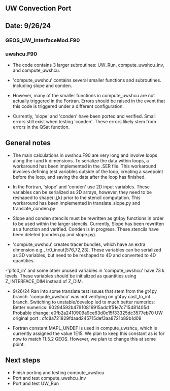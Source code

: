 ## UW Convection Port
## Date: 9/26/24

### GEOS_UW_InterfaceMod.F90
### uwshcu.F90
- The code contains 3 larger subroutines: UW_Run, compute_uwshcu_inv, and compute_uwshcu.

- 'compute_uwshcu' contains several smaller functions and subroutines. including slope and conden. 

- However, many of the smaller functions in compute_uwshcu are not actually triggered in the Fortran. Errors should be raised in the event that this code is triggered under a different configuration. 

- Currently, 'slope' and 'conden' have been ported and verified. Small errors still exist when testing 'conden'. These errors likely stem from errors in the QSat function.

## General notes
- The main calculations in uwshcu.F90 are very long and involve loops along the i and k dimensions. To serialize the data within loops, a workaround has been implemented in the .SER file. This workaround involves defining test variables outside of the loop, creating a savepoint before the loop, and saving the data after the loop has finished.

- In the Fortran, 'slope' and 'conden' use 2D input variables. These variables can be serialized as 2D arrays, however, they need to be reshaped to shape(i,j,k) prior to the stencil computation. This workaround has been implemented in translate_slope.py and translate_conden.py

- Slope and conden stencils must be rewritten as gt4py functions in order to be used within the larger stencils. Currently, Slope has been rewritten as a function and verified. Conden is in progress. These stencils have been deleted (conden.py and slope.py).

- 'compute_uwshcu' creates tracer bundles, which have an extra dimension e.g., tr0_inout[576,72,23]. These variables can be serialized as 3D variables, but need to be reshaped to 4D and converted to 4D quantities.

-'pifc0_in' and some other unused variables in 'compute_uwshcu' have 73 k levels. These variables should be initialized as quantities using Z_INTERFACE_DIM instead of Z_DIM.

- 9/26/24 Ran into some translate test issues that stem from the gt4py branch. 'compute_uwshcu' was not verifying on gt4py cast_to_int branch. Switching to unstable/develop led to much better numerics: 
Better numerics: 60294592b47910816915adc1f51e7c715481405d
Probable change: e0fb2a2410909a9ce63d0c15f33325dc3577eb70
UW original port : cfc8a721829fdaad245715def3aa8721b89b1d09

- Fortran constant MAPL_UNDEF is used in compute_uwshcu, which is currently assigned the value 1E15. We plan to keep this constant as is for now to match 11.5.2 GEOS. However, we plan to change this at some point.

## Next steps
- Finish porting and testing compute_uwshcu
- Port and test compute_uwshcu_inv
- Port and test UW_Run

